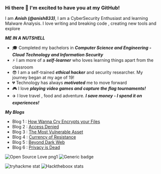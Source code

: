 ### Hi there 👋 I'm excited to have you at my GitHub!

I am ***Anish (@anish833)***, I am a CyberSecurity Enthusiast and learning Malware Analysis.
I love writing and breaking code , creating new tools and explore

***ME IN A NUTSHELL***

 - :mortar_board: Completed my bachelors in ***Computer Science and Engineering - Cloud Technology and Information Security***
 - :zap: I am more of a ***self-learner*** who loves learning things apart from the classroom
 - :sunglasses: I am a self-trained ***ethical hacker*** and security researcher. My journey began at my age of 19!
 - :broken_heart: Technology has always ***motivated*** me to move forward
 - :video_game: I love ***playing video games and capture the flag tournaments!***
 - :airplane: I love travel , food and adventure. ***I save money - I spend it on experiences!***
 
***My Blogs***
- Blog 1 :  [How Wanna Cry Encrypts your Files](https://anishbhowmick833.medium.com/how-wanna-cry-encrypts-your-files-fab16978195)
- Blog 2 :  [Access Denied](https://anishbhowmick833.medium.com/access-denied-3c9c658579c9)
- Blog 3 :  [The Most Vulnerable Asset](https://anishbhowmick833.medium.com/the-most-vulnerable-asset-ba89bddc8f6d)
- Blog 4 :  [Currency of Resistance](https://anishbhowmick833.medium.com/currency-of-resistance-c0ca9041186)
- Blog 5 :  [Beyond Dark Web](https://anishbhowmick833.medium.com/beyond-dark-web-6412bced6451)
- Blog 6 :  [Privacy is Dead](https://anishbhowmick833.medium.com/privacy-is-dead-d64ae39d34aa)
 
![Open Source Love png1](https://badges.frapsoft.com/os/v1/open-source.png?v=103)
![Generic badge](https://img.shields.io/badge/ETHICAL-HACKER-<COLOR>.svg)

![tryhackme stat](https://tryhackme-badges.s3.amazonaws.com/anish833.png)                  ![Hacktheboox stats](http://www.hackthebox.eu/badge/image/319450)
